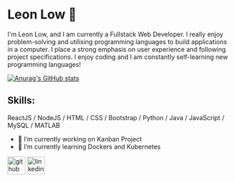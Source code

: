 # Leon Low 👋
I'm Leon Low, and I am currently a Fullstack Web Developer. I really enjoy problem-solving and utilising programming languages to build applications in a computer. I place a strong emphasis on user experience and following project specifications. I enjoy coding and I am constantly self-learning new programming languages! 

[![Anurag's GitHub stats](https://github-readme-stats.vercel.app/api?username=LeonLow97)](https://github.com/anuraghazra/github-readme-stats)

## Skills: 
ReactJS / NodeJS / HTML / CSS / Bootstrap / Python / Java / JavaScript / MySQL / MATLAB

- 🔭 I’m currently working on Kanban Project 
- 🌱 I’m currently learning Dockers and Kubernetes 

[<img src='https://cdn.jsdelivr.net/npm/simple-icons@3.0.1/icons/github.svg' alt='github' height='40'>](https://github.com/LeonLow97)  [<img src='https://cdn.jsdelivr.net/npm/simple-icons@3.0.1/icons/linkedin.svg' alt='linkedin' height='40'>](https://www.linkedin.com/in/lowjiewei/)  

